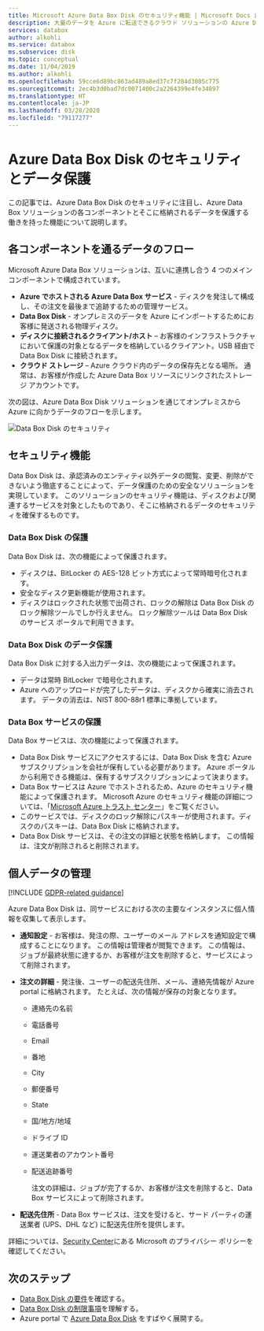 ```yaml
---
title: Microsoft Azure Data Box Disk のセキュリティ機能 | Microsoft Docs in data
description: 大量のデータを Azure に転送できるクラウド ソリューションの Azure Data Box Disk で実装されているセキュリティ機能について説明します
services: databox
author: alkohli
ms.service: databox
ms.subservice: disk
ms.topic: conceptual
ms.date: 11/04/2019
ms.author: alkohli
ms.openlocfilehash: 59cce6d89bc863ad489a8ed37c7f284d3085c775
ms.sourcegitcommit: 2ec4b3d0bad7dc0071400c2a2264399e4fe34897
ms.translationtype: HT
ms.contentlocale: ja-JP
ms.lasthandoff: 03/28/2020
ms.locfileid: "79117277"
---
```

# <a name="azure-data-box-disk-security-and-data-protection"></a>Azure Data Box Disk のセキュリティとデータ保護

この記事では、Azure Data Box Disk のセキュリティに注目し、Azure Data Box ソリューションの各コンポーネントとそこに格納されるデータを保護する働きを持った機能について説明します。 

## <a name="data-flow-through-components"></a>各コンポーネントを通るデータのフロー

Microsoft Azure Data Box ソリューションは、互いに連携し合う 4 つのメイン コンポーネントで構成されています。

- **Azure でホストされる Azure Data Box サービス** - ディスクを発注して構成し、その注文を最後まで追跡するための管理サービス。
- **Data Box Disk** - オンプレミスのデータを Azure にインポートするためにお客様に発送される物理ディスク。 
- **ディスクに接続されるクライアント/ホスト** – お客様のインフラストラクチャにおいて保護の対象となるデータを格納しているクライアント。USB 経由で Data Box Disk に接続されます。
- **クラウド ストレージ** – Azure クラウド内のデータの保存先となる場所。 通常は、お客様が作成した Azure Data Box リソースにリンクされたストレージ アカウントです。

次の図は、Azure Data Box Disk ソリューションを通じてオンプレミスから Azure に向かうデータのフローを示します。

![Data Box Disk のセキュリティ](media/data-box-disk-security/data-box-disk-security-1.png)

## <a name="security-features"></a>セキュリティ機能

Data Box Disk は、承認済みのエンティティ以外データの閲覧、変更、削除ができないよう徹底することによって、データ保護のための安全なソリューションを実現しています。 このソリューションのセキュリティ機能は、ディスクおよび関連するサービスを対象としたものであり、そこに格納されるデータのセキュリティを確保するものです。

### <a name="data-box-disk-protection"></a>Data Box Disk の保護

Data Box Disk は、次の機能によって保護されます。

- ディスクは、BitLocker の AES-128 ビット方式によって常時暗号化されます。
- 安全なディスク更新機能が使用されます。
- ディスクはロックされた状態で出荷され、ロックの解除は Data Box Disk のロック解除ツールでしか行えません。 ロック解除ツールは Data Box Disk のサービス ポータルで利用できます。

### <a name="data-box-disk-data-protection"></a>Data Box Disk のデータ保護

Data Box Disk に対する入出力データは、次の機能によって保護されます。

- データは常時 BitLocker で暗号化されます。
- Azure へのアップロードが完了したデータは、ディスクから確実に消去されます。 データの消去は、NIST 800-88r1 標準に準拠しています。

### <a name="data-box-service-protection"></a>Data Box サービスの保護

Data Box サービスは、次の機能によって保護されます。

- Data Box Disk サービスにアクセスするには、Data Box Disk を含む Azure サブスクリプションを会社が保有している必要があります。 Azure ポータルから利用できる機能は、保有するサブスクリプションによって決まります。
- Data Box サービスは Azure でホストされるため、Azure のセキュリティ機能によって保護されます。 Microsoft Azure のセキュリティ機能の詳細については、「[Microsoft Azure トラスト センター](https://www.microsoft.com/TrustCenter/Security/default.aspx)」をご覧ください。
- このサービスでは、ディスクのロック解除にパスキーが使用されます。ディスクのパスキーは、Data Box Disk に格納されます。 
- Data Box Disk サービスは、その注文の詳細と状態を格納します。 この情報は、注文が削除されると削除されます。

## <a name="managing-personal-data"></a>個人データの管理

[!INCLUDE [GDPR-related guidance](../../includes/gdpr-intro-sentence.md)]

Azure Data Box Disk は、同サービスにおける次の主要なインスタンスに個人情報を収集して表示します。

- **通知設定** - お客様は、発注の際、ユーザーのメール アドレスを通知設定で構成することになります。 この情報は管理者が閲覧できます。 この情報は、ジョブが最終状態に達するか、お客様が注文を削除すると、サービスによって削除されます。

- **注文の詳細** - 発注後、ユーザーの配送先住所、メール、連絡先情報が Azure portal に格納されます。 たとえば、次の情報が保存の対象となります。

  - 連絡先の名前
  - 電話番号
  - Email
  - 番地
  - City
  - 郵便番号
  - State
  - 国/地方/地域
  - ドライブ ID
  - 運送業者のアカウント番号
  - 配送追跡番号

    注文の詳細は、ジョブが完了するか、お客様が注文を削除すると、Data Box サービスによって削除されます。

- **配送先住所** - Data Box サービスは、注文を受けると、サード パーティの運送業者 (UPS、DHL など) に配送先住所を提供します。 

詳細については、[Security Center](https://www.microsoft.com/trustcenter)にある Microsoft のプライバシー ポリシーを確認してください。


## <a name="next-steps"></a>次のステップ

- [Data Box Disk の要件](data-box-disk-system-requirements.md)を確認する。
- [Data Box Disk の制限事項](data-box-disk-limits.md)を理解する。
- Azure portal で [Azure Data Box Disk](data-box-disk-quickstart-portal.md) をすばやく展開する。
